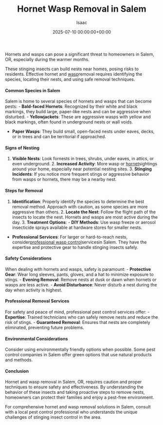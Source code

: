 ﻿---
title: Hornet Wasp Removal in Salem
description: Hornets and wasps can pose a significant threat to homeowners in Salem, OR, especially during the warmer months. These stinging insects can build nests near...
slug: /hornet-wasp-removal-in-salem/
date: 2025-07-10 00:00:00+00:00
lastmod: 2025-07-10 00:00:00+03:00
author: Isaac
categories:

- Guide

- Salem

- Wasps
tags:

- guide

- hornet

- wasp
layout: post
---

Hornets and wasps can pose a significant threat to homeowners in Salem, OR, especially during the warmer months.

These stinging insects can build nests near homes, posing risks to residents. Effective hornet and [wasp](https://pestpolicy.com/baby-wasp/)removal requires identifying the species, locating their nests, and using safe removal techniques.

####  Common Species in Salem

Salem is home to several species of hornets and wasps that can become pests: - **Bald-faced Hornets**: Recognized by their white and black markings, they build large, paper-like nests and can be aggressive when disturbed. - **Yellowjackets**: These are aggressive wasps with yellow and black markings, often found in underground nests or wall voids.

- **Paper Wasps**: They build small, open-faced nests under eaves, decks, or in trees and can be territorial if approached.

####  Signs of Nesting

1. **Visible Nests**: Look fornests in trees, shrubs, under eaves, in attics, or even underground. 2. **Increased Activity**: More wasp or [hornet](https://pestpolicy.com/hornet-bees-and-wasp-removal-tacoma/)sightings around your home, especially near potential nesting sites. 3. **Stinging Incidents**: If you notice more frequent stings or aggressive behavior from wasps or hornets, there may be a nearby nest.

####  Steps for Removal

1. **Identification**: Properly identify the species to determine the best removal method. Approach with caution, as some species are more aggressive than others. 2. **Locate the Nest**: Follow the flight path of the insects to locate the nest. Hornets and wasps are most active during the day. 3. **Treatment Options**: - **DIY Methods**: Use wasp freeze or aerosol insecticide sprays available at hardware stores for smaller nests.

- **Professional Services**: For larger or hard-to-reach nests, consider[professional wasp control](https://pestpolicy.com/best-wasp-fogger/)servicesin Salem. They have the expertise and protective gear to handle stinging insects safely.

####  Safety Considerations

When dealing with hornets and wasps, safety is paramount: - **Protective Gear**: Wear long sleeves, pants, gloves, and a hat to minimize exposure to stings. - **Evening Removal**: Remove nests at dusk or dawn when hornets or wasps are less active. - **Avoid Disturbance**: Never disturb a nest during the day when activity is highest.

####  Professional Removal Services

For safety and peace of mind, professional pest control services offer: - **Expertise**: Trained technicians who can safely remove nests and reduce the risk of stings. - **Guaranteed Removal**: Ensures that nests are completely eliminated, preventing future problems.

####  Environmental Considerations

Consider using environmentally friendly options when possible. Some pest control companies in Salem offer green options that use natural products and methods.

####  Conclusion

Hornet and wasp removal in Salem, OR, requires caution and proper techniques to ensure safety and effectiveness. By understanding the behavior of these insects and taking proactive steps to remove nests, homeowners can protect their families and enjoy a pest-free environment.

For comprehensive hornet and wasp removal solutions in Salem, consult with a local pest control professional who understands the unique challenges of stinging insect control in the area.
